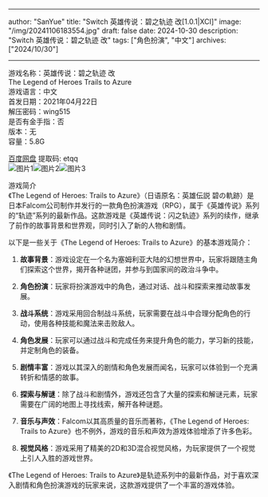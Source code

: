 
---
author: "SanYue"
title: "Switch 英雄传说：碧之轨迹 改[1.0.1|XCI]"
image: "/img/20241106183554.jpg"
draft: false
date: 2024-10-30
description: "Switch 英雄传说：碧之轨迹 改"
tags: ["角色扮演", "中文"]
archives: ["2024/10/30"]

---

游戏名称：英雄传说：碧之轨迹 改   
The Legend of Heroes  Trails to Azure    
游戏语言：中文  
首发日期：2021年04月22日  
解压密码：wing515  
是否有金手指：否  
版本：无   
容量：5.8G

[百度网盘](https://pan.baidu.com/s/1KnCQMhQVjPfFSnqCH5Ebuw) 提取码: etqq  
![图片1](/img/2acf1d.jpg)![图片2](/img/93a23d.jpg)![图片3](/img/bc8c71.jpg)  

游戏简介  
《The Legend of Heroes: Trails to Azure》（日语原名：英雄伝説 碧の軌跡）是日本Falcom公司制作并发行的一款角色扮演游戏（RPG），属于《英雄传说》系列的“轨迹”系列的最新作品。这款游戏是《英雄传说：闪之轨迹》系列的续作，继承了前作的故事背景和世界观，同时引入了新的人物和剧情。

以下是一些关于《The Legend of Heroes: Trails to Azure》的基本游戏简介：

1. **故事背景**：游戏设定在一个名为塞姆利亚大陆的幻想世界中，玩家将跟随主角们探索这个世界，揭开各种谜团，并参与到国家间的政治斗争中。

2. **角色扮演**：玩家将扮演游戏中的角色，通过对话、战斗和探索来推动故事发展。

3. **战斗系统**：游戏采用回合制战斗系统，玩家需要在战斗中合理分配角色的行动，使用各种技能和魔法来击败敌人。

4. **角色发展**：玩家可以通过战斗和完成任务来提升角色的能力，学习新的技能，并定制角色的装备。

5. **剧情丰富**：游戏以其深入的剧情和角色发展而闻名，玩家可以体验到一个充满转折和情感的故事。

6. **探索与解谜**：除了战斗和剧情外，游戏还包含了大量的探索和解谜元素，玩家需要在广阔的地图上寻找线索，解开各种谜题。

7. **音乐与声效**：Falcom以其高质量的音乐而著称，《The Legend of Heroes: Trails to Azure》也不例外，游戏的音乐和声效为游戏体验增添了许多色彩。

8. **视觉风格**：游戏采用了精美的2D和3D混合视觉风格，为玩家提供了一个视觉上引人入胜的游戏世界。

《The Legend of Heroes: Trails to Azure》是轨迹系列中的最新作品，对于喜欢深入剧情和角色扮演游戏的玩家来说，这款游戏提供了一个丰富的游戏体验。
